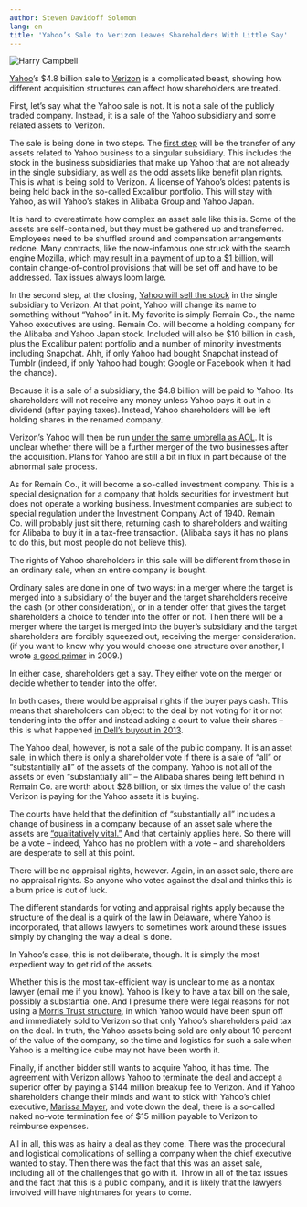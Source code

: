 ```yaml
---
author: Steven Davidoff Solomon
lang: en
title: 'Yahoo’s Sale to Verizon Leaves Shareholders With Little Say'
---
```


![Harry Campbell]

[Yahoo]’s \$4.8 billion sale to [Verizon] is a complicated beast, showing how different acquisition structures can affect how shareholders are treated.

First, let’s say what the Yahoo sale is not. It is not a sale of the publicly traded company. Instead, it is a sale of the Yahoo subsidiary and some related assets to Verizon.

The sale is being done in two steps. The [first step] will be the transfer of any assets related to Yahoo business to a singular subsidiary. This includes the stock in the business subsidiaries that make up Yahoo that are not already in the single subsidiary, as well as the odd assets like benefit plan rights. This is what is being sold to Verizon. A license of Yahoo’s oldest patents is being held back in the so-called Excalibur portfolio. This will stay with Yahoo, as will Yahoo’s stakes in Alibaba Group and Yahoo Japan.

It is hard to overestimate how complex an asset sale like this is. Some of the assets are self-contained, but they must be gathered up and transferred. Employees need to be shuffled around and compensation arrangements redone. Many contracts, like the now-infamous one struck with the search engine Mozilla, which [may result in a payment of up to a \$1 billion], will contain change-of-control provisions that will be set off and have to be addressed. Tax issues always loom large.

In the second step, at the closing, [Yahoo will sell the stock][first step] in the single subsidiary to Verizon. At that point, Yahoo will change its name to something without “Yahoo” in it. My favorite is simply Remain Co., the name Yahoo executives are using. Remain Co. will become a holding company for the Alibaba and Yahoo Japan stock. Included will also be \$10 billion in cash, plus the Excalibur patent portfolio and a number of minority investments including Snapchat. Ahh, if only Yahoo had bought Snapchat instead of Tumblr (indeed, if only Yahoo had bought Google or Facebook when it had the chance).

Because it is a sale of a subsidiary, the \$4.8 billion will be paid to Yahoo. Its shareholders will not receive any money unless Yahoo pays it out in a dividend (after paying taxes). Instead, Yahoo shareholders will be left holding shares in the renamed company.

Verizon’s Yahoo will then be run [under the same umbrella as AOL]. It is unclear whether there will be a further merger of the two businesses after the acquisition. Plans for Yahoo are still a bit in flux in part because of the abnormal sale process.

As for Remain Co., it will become a so-called investment company. This is a special designation for a company that holds securities for investment but does not operate a working business. Investment companies are subject to special regulation under the Investment Company Act of 1940. Remain Co. will probably just sit there, returning cash to shareholders and waiting for Alibaba to buy it in a tax-free transaction. (Alibaba says it has no plans to do this, but most people do not believe this).

The rights of Yahoo shareholders in this sale will be different from those in an ordinary sale, when an entire company is bought.

Ordinary sales are done in one of two ways: in a merger where the target is merged into a subsidiary of the buyer and the target shareholders receive the cash (or other consideration), or in a tender offer that gives the target shareholders a choice to tender into the offer or not. Then there will be a merger where the target is merged into the buyer’s subsidiary and the target shareholders are forcibly squeezed out, receiving the merger consideration. (if you want to know why you would choose one structure over another, I wrote [a good primer] in 2009.)

In either case, shareholders get a say. They either vote on the merger or decide whether to tender into the offer.

In both cases, there would be appraisal rights if the buyer pays cash. This means that shareholders can object to the deal by not voting for it or not tendering into the offer and instead asking a court to value their shares – this is what happened [in Dell’s buyout in 2013].

The Yahoo deal, however, is not a sale of the public company. It is an asset sale, in which there is only a shareholder vote if there is a sale of “all” or “substantially all” of the assets of the company. Yahoo is not all of the assets or even “substantially all” – the Alibaba shares being left behind in Remain Co. are worth about \$28 billion, or six times the value of the cash Verizon is paying for the Yahoo assets it is buying.

The courts have held that the definition of “substantially all” includes a change of business in a company because of an asset sale where the assets are [“qualitatively vital.”] And that certainly applies here. So there will be a vote – indeed, Yahoo has no problem with a vote – and shareholders are desperate to sell at this point.

There will be no appraisal rights, however. Again, in an asset sale, there are no appraisal rights. So anyone who votes against the deal and thinks this is a bum price is out of luck.

The different standards for voting and appraisal rights apply because the structure of the deal is a quirk of the law in Delaware, where Yahoo is incorporated, that allows lawyers to sometimes work around these issues simply by changing the way a deal is done.

In Yahoo’s case, this is not deliberate, though. It is simply the most expedient way to get rid of the assets.

Whether this is the most tax-efficient way is unclear to me as a nontax lawyer (email me if you know). Yahoo is likely to have a tax bill on the sale, possibly a substantial one. And I presume there were legal reasons for not using a [Morris Trust structure], in which Yahoo would have been spun off and immediately sold to Verizon so that only Yahoo’s shareholders paid tax on the deal. In truth, the Yahoo assets being sold are only about 10 percent of the value of the company, so the time and logistics for such a sale when Yahoo is a melting ice cube may not have been worth it.

Finally, if another bidder still wants to acquire Yahoo, it has time. The agreement with Verizon allows Yahoo to terminate the deal and accept a superior offer by paying a \$144 million breakup fee to Verizon. And if Yahoo shareholders change their minds and want to stick with Yahoo’s chief executive, [Marissa Mayer], and vote down the deal, there is a so-called naked no-vote termination fee of \$15 million payable to Verizon to reimburse expenses.

All in all, this was as hairy a deal as they come. There was the procedural and logistical complications of selling a company when the chief executive wanted to stay. Then there was the fact that this was an asset sale, including all of the challenges that go with it. Throw in all of the tax issues and the fact that this is a public company, and it is likely that the lawyers involved will have nightmares for years to come.

  [Harry Campbell]: https://static01.nyt.com/images/2016/07/30/business/db-dealprof/db-dealprof-master315.jpg
  [Yahoo]: http://www.nytimes.com/topic/company/yahoo-inc?inline=nyt-org "More information about Yahoo! Inc."
  [Verizon]: http://www.nytimes.com/topic/company/verizon-communications-inc?inline=nyt-org "More information about Verizon Communications Inc."
  [first step]: https://www.sec.gov/Archives/edgar/data/1011006/000119312516656036/d178500dex22.htm
  [may result in a payment of up to a \$1 billion]: http://www.recode.net/2016/7/7/12116296/marissa-mayer-deal-mozilla-yahoo-payment
  [under the same umbrella as AOL]: http://www.nytimes.com/2016/07/25/business/yahoo-sale.html?_r=0
  [a good primer]: http://dealbook.nytimes.com/2009/10/14/the-peculiarities-of-tender-offers/?_r=0
  [in Dell’s buyout in 2013]: http://www.nytimes.com/2016/06/08/business/dealbook/ruling-on-dell-buyout-may-not-be-precedent-some-fear.html
  [“qualitatively vital.”]: http://caselaw.findlaw.com/de-court-of-chancery/1306648.html
  [Morris Trust structure]: http://dealbook.nytimes.com/2014/04/29/alliant-techsystems-break-up-and-the-return-of-the-morris-trust/
  [Marissa Mayer]: http://topics.nytimes.com/top/reference/timestopics/people/m/marissa_mayer/index.html?inline=nyt-per "More articles about Marissa Mayer."
